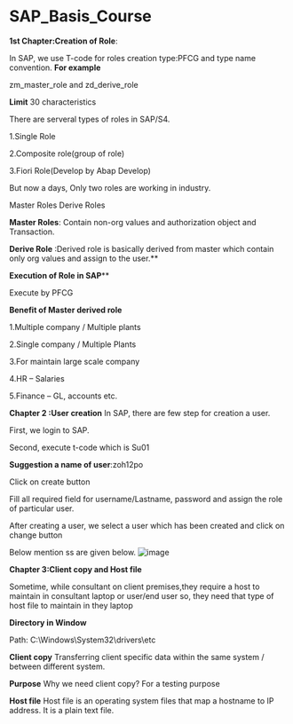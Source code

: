 # SAP_Basis_Course
**1st Chapter:Creation of Role**:

In SAP, we use T-code for roles creation type:PFCG and type name convention.
**For example**

zm_master_role and zd_derive_role

**Limit**
30 characteristics

There are serveral types of roles in SAP/S4.

1.Single Role

2.Composite role(group of role)

3.Fiori Role(Develop by Abap Develop)

But now a days, Only two roles are working in industry.

Master Roles
Derive Roles

**Master Roles**: Contain non-org values and authorization object and Transaction.
        

**Derive Role** :Derived role is basically derived from master which contain only org values and assign to the user.**

**Execution of Role in SAP****

Execute by PFCG

**Benefit of Master derived role**

1.Multiple company / Multiple plants

2.Single company / Multiple Plants

3.For maintain large scale company

4.HR – Salaries

5.Finance – GL, accounts etc.

**Chapter 2 :User creation**
In SAP, there are few step for creation a user.

First, we login to SAP.

Second, execute t-code which is Su01

**Suggestion a name of user**:zoh12po

Click on create button

Fill all required field for username/Lastname, password and assign the role of particular user.

After creating a user, we select a user which has been created and click on change button

Below mention ss are given below.
![image](https://github.com/IBEZ/SAP_Basis_Course/assets/15713295/cb913881-ee34-40aa-9331-b02dccc93784)

**Chapter 3:Client copy and Host file**

Sometime, while consultant on client premises,they require a host to maintain in consultant laptop or user/end user so, they need that type of host file to maintain in they laptop

**Directory in Window**

Path:  C:\Windows\System32\drivers\etc

**Client copy**
Transferring client specific data within the same system / between different system.

**Purpose**
Why we need client copy?
For a testing purpose

**Host file**
Host file is an operating system files that map a hostname to IP address. It is a plain text file.




